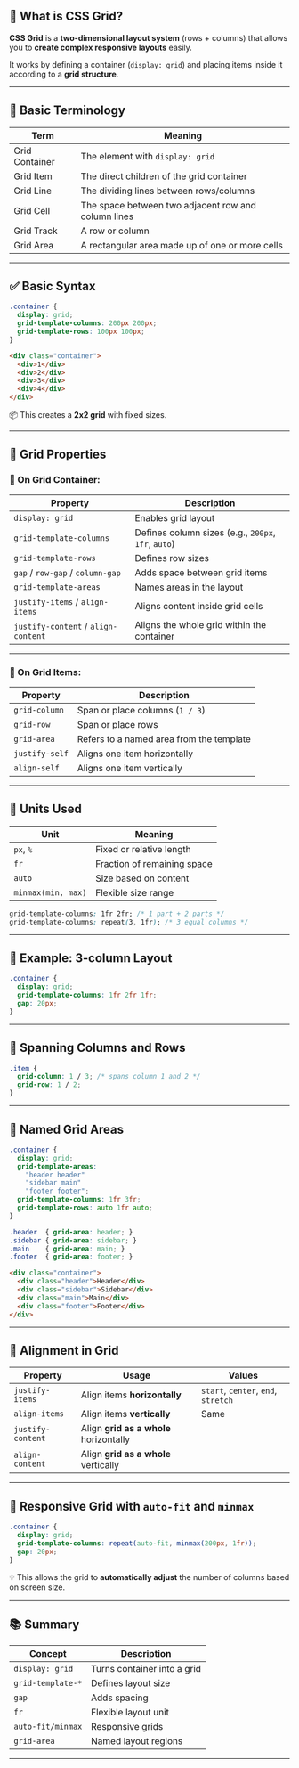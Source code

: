 ## 🔲 What is CSS Grid?

**CSS Grid** is a **two-dimensional layout system** (rows + columns) that allows you to **create complex responsive layouts** easily.

It works by defining a container (`display: grid`) and placing items inside it according to a **grid structure**.

---

## 🧱 Basic Terminology

| Term           | Meaning                                             |
| -------------- | --------------------------------------------------- |
| Grid Container | The element with `display: grid`                    |
| Grid Item      | The direct children of the grid container           |
| Grid Line      | The dividing lines between rows/columns             |
| Grid Cell      | The space between two adjacent row and column lines |
| Grid Track     | A row or column                                     |
| Grid Area      | A rectangular area made up of one or more cells     |

---

## ✅ Basic Syntax

```css
.container {
  display: grid;
  grid-template-columns: 200px 200px;
  grid-template-rows: 100px 100px;
}
```

```html
<div class="container">
  <div>1</div>
  <div>2</div>
  <div>3</div>
  <div>4</div>
</div>
```

📦 This creates a **2x2 grid** with fixed sizes.

---

## 🎯 Grid Properties

### 🔹 On Grid **Container**:

| Property                            | Description                                         |
| ----------------------------------- | --------------------------------------------------- |
| `display: grid`                     | Enables grid layout                                 |
| `grid-template-columns`             | Defines column sizes (e.g., `200px`, `1fr`, `auto`) |
| `grid-template-rows`                | Defines row sizes                                   |
| `gap` / `row-gap` / `column-gap`    | Adds space between grid items                       |
| `grid-template-areas`               | Names areas in the layout                           |
| `justify-items` / `align-items`     | Aligns content inside grid cells                    |
| `justify-content` / `align-content` | Aligns the whole grid within the container          |

---

### 🔹 On Grid **Items**:

| Property       | Description                              |
| -------------- | ---------------------------------------- |
| `grid-column`  | Span or place columns (`1 / 3`)          |
| `grid-row`     | Span or place rows                       |
| `grid-area`    | Refers to a named area from the template |
| `justify-self` | Aligns one item horizontally             |
| `align-self`   | Aligns one item vertically               |

---

## 📏 Units Used

| Unit               | Meaning                     |
| ------------------ | --------------------------- |
| `px`, `%`          | Fixed or relative length    |
| `fr`               | Fraction of remaining space |
| `auto`             | Size based on content       |
| `minmax(min, max)` | Flexible size range         |

```css
grid-template-columns: 1fr 2fr; /* 1 part + 2 parts */
grid-template-columns: repeat(3, 1fr); /* 3 equal columns */
```

---

## 🧩 Example: 3-column Layout

```css
.container {
  display: grid;
  grid-template-columns: 1fr 2fr 1fr;
  gap: 20px;
}
```

---

## 🔄 Spanning Columns and Rows

```css
.item {
  grid-column: 1 / 3; /* spans column 1 and 2 */
  grid-row: 1 / 2;
}
```

---

## 🧠 Named Grid Areas

```css
.container {
  display: grid;
  grid-template-areas:
    "header header"
    "sidebar main"
    "footer footer";
  grid-template-columns: 1fr 3fr;
  grid-template-rows: auto 1fr auto;
}
```

```css
.header  { grid-area: header; }
.sidebar { grid-area: sidebar; }
.main    { grid-area: main; }
.footer  { grid-area: footer; }
```

```html
<div class="container">
  <div class="header">Header</div>
  <div class="sidebar">Sidebar</div>
  <div class="main">Main</div>
  <div class="footer">Footer</div>
</div>
```

---

## 🔀 Alignment in Grid

| Property          | Usage                                  | Values                              |
| ----------------- | -------------------------------------- | ----------------------------------- |
| `justify-items`   | Align items **horizontally**           | `start`, `center`, `end`, `stretch` |
| `align-items`     | Align items **vertically**             | Same                                |
| `justify-content` | Align **grid as a whole** horizontally |                                     |
| `align-content`   | Align **grid as a whole** vertically   |                                     |

---

## 🎯 Responsive Grid with `auto-fit` and `minmax`

```css
.container {
  display: grid;
  grid-template-columns: repeat(auto-fit, minmax(200px, 1fr));
  gap: 20px;
}
```

💡 This allows the grid to **automatically adjust** the number of columns based on screen size.

---

## 📚 Summary

| Concept           | Description                 |
| ----------------- | --------------------------- |
| `display: grid`   | Turns container into a grid |
| `grid-template-*` | Defines layout size         |
| `gap`             | Adds spacing                |
| `fr`              | Flexible layout unit        |
| `auto-fit/minmax` | Responsive grids            |
| `grid-area`       | Named layout regions        |

---
